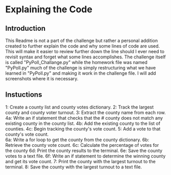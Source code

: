 # Explaining the Code

## Introduction

This Readme is not a part of the challenge but rather a personal addition created to further explain the code and why some lines of code are used. This will make it easier to review further down the line should I ever need to revisit syntax and forget what some lines accomplishes. The challenge itself is called "PyPoll_Challange.py" while the homework file was named "PyPoll.py" much of the challenge is simply restructuring what we have learned in "PyPoll.py" and making it work in the challenge file. I will add screenshots where it is necessary. 


## Instuctions 
1: Create a county list and county votes dictionary.
2: Track the largest county and county voter turnout.
3: Extract the county name from each row.
4a: Write an if statement that checks that the
        # county does not match any existing county in the county list.
        4b: Add the existing county to the list of counties.
        4c: Begin tracking the county's vote count.
   5: Add a vote to that county's vote count.     
6a: Write a for loop to get the county from the county dictionary.
  6b: Retrieve the county vote count.
  6c: Calculate the percentage of votes for the county
  6d: Print the county results to the terminal.
  6e: Save the county votes to a text file.
  6f: Write an if statement to determine the winning county and get its vote count.
 7: Print the county with the largest turnout to the terminal.
 8: Save the county with the largest turnout to a text file.
 
 
